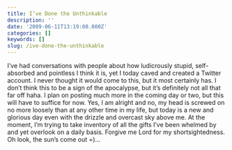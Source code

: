 ```yaml
---
title: I’ve Done the Unthinkable
description: ''
date: '2009-06-11T13:19:00.000Z'
categories: []
keywords: []
slug: /ive-done-the-unthinkable
---
```

I’ve had conversations with people about how ludicrously stupid, self-absorbed and pointless I think it is, yet I today caved and created a Twitter account. I never thought it would come to this, but it most certainly has. I don’t think this to be a sign of the apocalypse, but it’s definitely not all that far off haha. I plan on posting much more in the coming day or two, but this will have to suffice for now. Yes, I am alright and no, my head is screwed on no more loosely than at any other time in my life, but today is a new and glorious day even with the drizzle and overcast sky above me. At the moment, I’m trying to take inventory of all the gifts I’ve been whelmed by and yet overlook on a daily basis. Forgive me Lord for my shortsightedness. Oh look, the sun’s come out =)…
